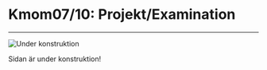 Kmom07/10: Projekt/Examination
==============================
---
![Under konstruktion](http://www.student.bth.se/~gohe14/phpmvc/kmom01/webroot/img/under_construction.png "Under konstruktion")

Sidan är under konstruktion!